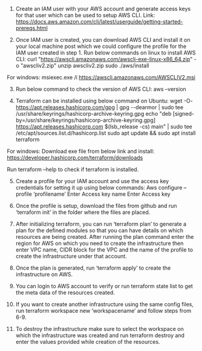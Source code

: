 
1)	Create an IAM user with your AWS account and generate access keys for that user which can be used to setup AWS CLI.
Link: https://docs.aws.amazon.com/cli/latest/userguide/getting-started-prereqs.html

2)	Once IAM user is created, you can download AWS CLI and install it on your local machine post which we could configure the profile for the IAM user created in step 1.
Run below commands on linux to install AWS CLI:
curl "https://awscli.amazonaws.com/awscli-exe-linux-x86_64.zip" -o "awscliv2.zip"
unzip awscliv2.zip
sudo ./aws/install

For windows:
msiexec.exe /i https://awscli.amazonaws.com/AWSCLIV2.msi

3)	Run below command to check the version of AWS CLI:
aws –version

4)	 Terraform can be installed using below command on Ubuntu:
wget -O- https://apt.releases.hashicorp.com/gpg | gpg --dearmor | sudo tee /usr/share/keyrings/hashicorp-archive-keyring.gpg
echo "deb [signed-by=/usr/share/keyrings/hashicorp-archive-keyring.gpg] https://apt.releases.hashicorp.com $(lsb_release -cs) main" | sudo tee /etc/apt/sources.list.d/hashicorp.list
sudo apt update && sudo apt install terraform

For windows: 
Download exe file from below link and install:
https://developer.hashicorp.com/terraform/downloads

Run terraform –help to check if terraform is installed. 

5)	Create a profile for your IAM account and use the access key credentials for setting it up using below commands:
Aws configure –profile ‘profilename’
Enter Access key name
Enter Access key 

6)	Once the profile is setup, download the files from github and run ‘terraform init’ in the folder where the files are placed.
7)	After initializing terraform, you can run ‘terraform plan’  to generate a plan for the defined modules so that you can have details on which resources are being created. After running the plan command enter the region for AWS on which you need to create the infrastructure then enter VPC name, CIDR block for the VPC and the name of the profile to create the infrastructure under that account.
8)	Once the plan is generated, run ‘terraform apply’ to create the infrastructure on AWS.
9)	You can login to AWS account to verify or run terraform state list to get the meta data of the resources created.
10)	If you want to create another infrastructure using the same config files, run terraform workspace new ‘workspacename’ and follow steps from 6-9. 
11)	To destroy the infrastructure make sure to select the workspace on which the infrastructure was created and run terraform destroy and enter the values provided while creation of the resources.




